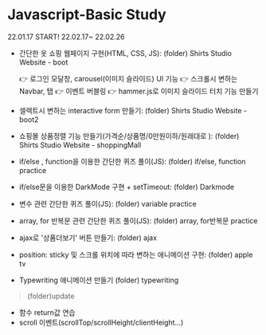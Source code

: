 # Javascript-Basic Study
22.01.17 START!
22.02.17~ 22.02.26
 - 간단한 옷 쇼핑 웹페이지 구현(HTML, CSS, JS): 
   (folder) Shirts Studio Website - boot
   
   👉 로그인 모달창, carousel(이미지 슬라이드) UI 기능
   👉 스크롤시 변하는 Navbar, 탭 
   👉 이벤트 버블링
   👉 hammer.js로 이미지 슬라이드 터치 기능 만들기
   
 - 셀렉트시 변하는 interactive form 만들기: 
   (folder) Shirts Studio Website - boot2
   
 - 쇼핑몰 상품정렬 기능 만들기(가격순/상품명/0만원이하/원래대로 ):
   (folder) Shirts Studio Website - shoppingMall
   
 - if/else , function을 이용한 간단한 퀴즈 풀이(JS):
   (folder) if/else, function practice
   
 - if/else문을 이용한 DarkMode 구현 + setTimeout:
   (folder) Darkmode
   
 - 변수 관련 간단한 퀴즈 풀이(JS): 
   (folder) variable practice
   
 - array, for 반복문 관련 간단한 퀴즈 풀이(JS): 
   (folder) array, for반복문 practice

 - ajax로 '상품더보기' 버튼 만들기:
   (folder) ajax
   
 - position: sticky 및 스크롤 위치에 따라 변하는 애니메이션 구현:
   (folder) apple tv
   
 - Typewriting 애니메이션 만들기
   (folder) typewriting
   
 > (folder)update
   * 함수 return값 연습
   * scroll 이벤트(scrollTop/scrollHeight/clientHeight...)
